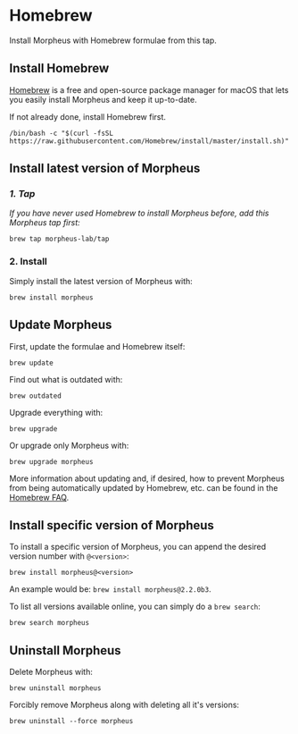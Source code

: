 # Homebrew

Install Morpheus with Homebrew formulae from this tap.

## Install Homebrew

[Homebrew](https://brew.sh/) is a free and open-source package manager for macOS that lets you easily install Morpheus and keep it up-to-date.

If not already done, install Homebrew first.

    /bin/bash -c "$(curl -fsSL https://raw.githubusercontent.com/Homebrew/install/master/install.sh)"

## Install latest version of Morpheus

### *1. Tap*

*If you have never used Homebrew to install Morpheus before, add this Morpheus tap first:*

    brew tap morpheus-lab/tap

### 2. Install

Simply install the latest version of Morpheus with:

    brew install morpheus

## Update Morpheus

First, update the formulae and Homebrew itself:

    brew update

Find out what is outdated with:

    brew outdated

Upgrade everything with:

    brew upgrade

Or upgrade only Morpheus with:

    brew upgrade morpheus

More information about updating and, if desired, how to prevent Morpheus from being automatically updated by Homebrew, etc. can be found in the [Homebrew FAQ](https://docs.brew.sh/FAQ).

## Install specific version of Morpheus

To install a specific version of Morpheus, you can append the desired version number with ```@<version>```:

    brew install morpheus@<version>

An example would be: ```brew install morpheus@2.2.0b3```.

To list all versions available online, you can simply do a ```brew search```:

    brew search morpheus

## Uninstall Morpheus

Delete Morpheus with:

    brew uninstall morpheus

Forcibly remove Morpheus along with deleting all it's versions:

    brew uninstall --force morpheus